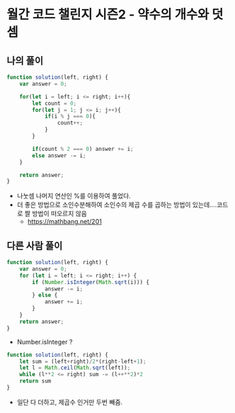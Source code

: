 # 월간 코드 챌린지 시즌2 - 약수의 개수와 덧셈

## 나의 풀이

```js
function solution(left, right) {
    var answer = 0;

    for(let i = left; i <= right; i++){
        let count = 0;
        for(let j = 1; j <= i; j++){
            if(i % j === 0){
                count++;
            }
        }

        if(count % 2 === 0) answer += i;
        else answer -= i;
    }

    return answer;
}
```

- 나눗셈 나머지 연산인 %를 이용하여 풀었다.
- 더 좋은 방법으로 소인수분해하여 소인수의 제곱 수를 곱하는 방법이 있는데....코드로 짤 방법이 떠오르지 않음
  - https://mathbang.net/201

## 다른 사람 풀이

```js
function solution(left, right) {
    var answer = 0;
    for (let i = left; i <= right; i++) {
        if (Number.isInteger(Math.sqrt(i))) {
            answer -= i;
        } else {
            answer += i;
        }
    }
    return answer;
}
```

- Number.isInteger  ?

```js
function solution(left, right) {
    let sum = (left+right)/2*(right-left+1);
    let l = Math.ceil(Math.sqrt(left));
    while (l**2 <= right) sum -= (l++**2)*2
    return sum
}
```

- 일단 다 더하고, 제곱수 인거만 두번 빼줌.